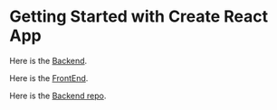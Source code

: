 # Getting Started with Create React App

Here is the [Backend](https://bugets-back-deploy.onrender.com).

Here is the [FrontEnd](https://chimerical-cobbler-52a82f.netlify.app).

Here is the [Backend repo](https://github.com/dilrubamajumder/BudgetingApp).

